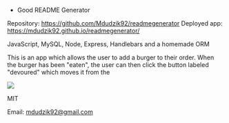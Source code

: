 * Good README Generator

<!-- Live link to deployed app -->
Repository: https://github.com/Mdudzik92/readmegenerator
Deployed app: https://mdudzik92.github.io/readmegenerator/

<!-- Technologies used -->
JavaScript, MySQL, Node, Express, Handlebars and a homemade ORM

<!-- Explanation of what the app is -->
This is an app which allows the user to add a burger to their order. When the burger has been "eaten", the user can then click the button labeled "devoured" which moves it from the 

<!-- Screenshot -->
<img src="./img/Screenshot.jpg">

<!-- License -->
MIT

<!-- Contact information -->
Email: mdudzik92@gmail.com